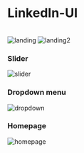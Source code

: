 # LinkedIn-UI
<br>
<image src="https://github.com/ChefJoseph/LinkedIn-UI/blob/main/public/images/Landing-1.png" alt="landing"/>
<image src-"https://github.com/ChefJoseph/LinkedIn-UI/blob/main/public/images/Landing-2.png" alt="landing2"/>
<br>
<h3>Slider</h3>
<image src="https://github.com/ChefJoseph/LinkedIn-UI/blob/main/public/images/Slider-1.png" alt="slider"/>
<br>
<h3>Dropdown menu</h3>
<image src="https://github.com/ChefJoseph/LinkedIn-UI/blob/main/public/images/Dropdown-1.png" alt="dropdown"/>
<br>
<h3>Homepage</h3>
<image src="https://github.com/ChefJoseph/LinkedIn-UI/blob/main/public/images/Home-1.png" alt="homepage"/>
